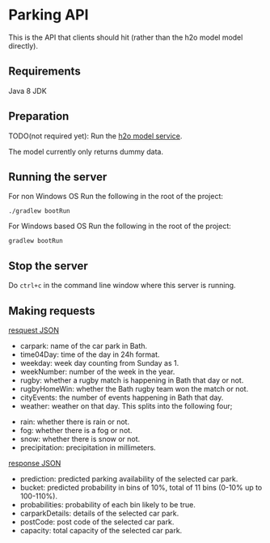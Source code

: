 # Parking API

This is the API that clients should hit (rather than the h2o model model directly).

## Requirements

Java 8 JDK

## Preparation

TODO(not required yet): Run the [h2o model service](https://github.com/bath-ml/h2o-api).

The model currently only returns dummy data.

## Running the server

For non Windows OS Run the following in the root of the project:

```
./gradlew bootRun
```

For Windows based OS Run the following in the root of the project:

```
gradlew bootRun
```


## Stop the server
Do `ctrl+c` in the command line window where this server is running.


## Making requests

[resquest JSON](req.json)

* carpark: name of the car park in Bath.
* time04Day: time of the day in 24h format.
* weekday: week day counting from Sunday as 1.
* weekNumber: number of the week in the year.
* rugby: whether a rugby match is happening in Bath that day or not.
* rugbyHomeWin: whether the Bath rugby team won the match or not.
* cityEvents: the number of events happening in Bath that day.
* weather: weather on that day. This splits into the following four;
- rain: whether there is rain or not.
- fog: whether there is a fog or not.
- snow: whether there is snow or not.
- precipitation: precipitation in millimeters.


[response JSON](res.json)

* prediction: predicted parking availability of the selected car park.
* bucket: predicted probability in bins of 10%, total of 11 bins (0-10% up to 100-110%).
* probabilities: probability of each bin likely to be true. 
* carparkDetails: details of the selected car park.
* postCode: post code of the selected car park.
* capacity: total capacity of the selected car park.


